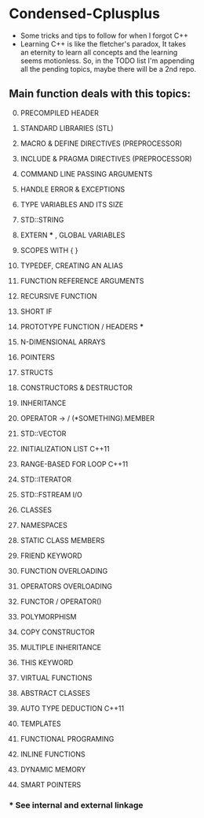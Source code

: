 # Condensed-Cplusplus
* Some tricks and tips to follow for when I forgot C++
* Learning C++ is like the fletcher's paradox, It takes <br/>
  an eternity to learn all concepts and the learning <br/>
  seems motionless. So, in the TODO list I'm appending <br/>
  all the pending topics, maybe there will be a 2nd repo. 


## Main function deals with this topics:
0. PRECOMPILED HEADER
1. STANDARD LIBRARIES (STL)
2. MACRO & DEFINE DIRECTIVES (PREPROCESSOR)
3. INCLUDE & PRAGMA DIRECTIVES (PREPROCESSOR)
4. COMMAND LINE PASSING ARGUMENTS 

5. HANDLE ERROR & EXCEPTIONS 
6. TYPE VARIABLES AND ITS SIZE
7. STD::STRING
8. EXTERN __*__ , GLOBAL VARIABLES
9. SCOPES WITH { }
10. TYPEDEF, CREATING AN ALIAS

11. FUNCTION REFERENCE ARGUMENTS
12. RECURSIVE FUNCTION
13. SHORT IF
14. PROTOTYPE FUNCTION / HEADERS __*__

15. N-DIMENSIONAL ARRAYS
16. POINTERS

17. STRUCTS
18. CONSTRUCTORS & DESTRUCTOR
19. INHERITANCE
20. OPERATOR -> / (*SOMETHING).MEMBER
21. STD::VECTOR
22. INITIALIZATION LIST C++11
23. RANGE-BASED FOR LOOP C++11
24. STD::ITERATOR
25. STD::FSTREAM I/O

26. CLASSES
27. NAMESPACES
28. STATIC CLASS MEMBERS
29. FRIEND KEYWORD
30. FUNCTION OVERLOADING
31. OPERATORS OVERLOADING
32. FUNCTOR / OPERATOR()
33. POLYMORPHISM
34. COPY CONSTRUCTOR
35. MULTIPLE INHERITANCE
36. THIS KEYWORD
37. VIRTUAL FUNCTIONS
38. ABSTRACT CLASSES

38. AUTO TYPE DEDUCTION C++11
39. TEMPLATES

40. FUNCTIONAL PROGRAMING
41. INLINE FUNCTIONS

42. DYNAMIC MEMORY
43. SMART POINTERS

### __*__ See internal and external linkage
